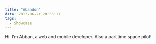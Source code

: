 ```yaml
---
title: "Abandon"
date: 2013-06-21 20:35:17
tags: 
  - Showcase
---
```


Hi. I’m Abban, a web and mobile developer. Also a part time space pilot!
